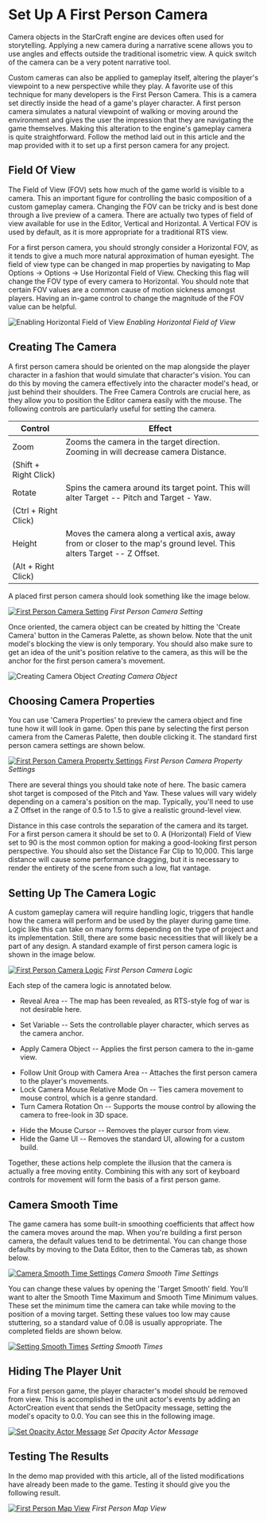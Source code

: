 # Set Up A First Person Camera

Camera objects in the StarCraft engine are devices often used for storytelling. Applying a new camera during a narrative scene allows you to use angles and effects outside the traditional isometric view. A quick switch of the camera can be a very potent narrative tool.

Custom cameras can also be applied to gameplay itself, altering the player's viewpoint to a new perspective while they play. A favorite use of this technique for many developers is the First Person Camera. This is a camera set directly inside the head of a game's player character. A first person camera simulates a natural viewpoint of walking or moving around the environment and gives the user the impression that they are navigating the game themselves. Making this alteration to the engine's gameplay camera is quite straightforward. Follow the method laid out in this article and the map provided with it to set up a first person camera for any project.

## Field Of View

The Field of View (FOV) sets how much of the game world is visible to a camera. This an important figure for controlling the basic composition of a custom gameplay camera. Changing the FOV can be tricky and is best done through a live preview of a camera. There are actually two types of field of view available for use in the Editor, Vertical and Horizontal. A Vertical FOV is used by default, as it is more appropriate for a traditional RTS view.

For a first person camera, you should strongly consider a Horizontal FOV, as it tends to give a much more natural approximation of human eyesight. The field of view type can be changed in map properties by navigating to Map Options -\> Options -\> Use Horizontal Field of View. Checking this flag will change the FOV type of every camera to Horizontal. You should note that certain FOV values are a common cause of motion sickness amongst players. Having an in-game control to change the magnitude of the FOV value can be helpful.

![Enabling Horizontal Field of View](./resources/089_Set_Up_a_First_Person_Camera5.png)
*Enabling Horizontal Field of View*

## Creating The Camera

A first person camera should be oriented on the map alongside the player character in a fashion that would simulate that character's vision. You can do this by moving the camera effectively into the character model's head, or just behind their shoulders. The Free Camera Controls are crucial here, as they allow you to position the Editor camera easily with the mouse. The following controls are particularly useful for setting the camera.

| Control               | Effect                                                                                                                 |
| --------------------- | ---------------------------------------------------------------------------------------------------------------------- |
| Zoom                  | Zooms the camera in the target direction. Zooming in will decrease camera Distance.                                    |
| (Shift + Right Click) |                                                                                                                        |
| Rotate                | Spins the camera around its target point. This will alter Target -- Pitch and Target - Yaw.                            |
| (Ctrl + Right Click)  |                                                                                                                        |
| Height                | Moves the camera along a vertical axis, away from or closer to the map's ground level. This alters Target -- Z Offset. |
| (Alt + Right Click)   |                                                                                                                        |

A placed first person camera should look something like the image below.

[![First Person Camera Setting](./resources/089_Set_Up_a_First_Person_Camera6.png)](./resources/089_Set_Up_a_First_Person_Camera6.png)
*First Person Camera Setting*

Once oriented, the camera object can be created by hitting the 'Create Camera' button in the Cameras Palette, as shown below. Note that the unit model's blocking the view is only temporary. You should also make sure to get an idea of the unit's position relative to the camera, as this will be the anchor for the first person camera's movement.

![Creating Camera Object](./resources/089_Set_Up_a_First_Person_Camera7.png)
*Creating Camera Object*

## Choosing Camera Properties

You can use 'Camera Properties' to preview the camera object and fine tune how it will look in game. Open this pane by selecting the first person camera from the Cameras Palette, then double clicking it. The standard first person camera settings are shown below.

[![First Person Camera Property Settings](./resources/089_Set_Up_a_First_Person_Camera8.png)](./resources/089_Set_Up_a_First_Person_Camera8.png)
*First Person Camera Property Settings*

There are several things you should take note of here. The basic camera shot target is composed of the Pitch and Yaw. These values will vary widely depending on a camera's position on the map. Typically, you'll need to use a Z Offset in the range of 0.5 to 1.5 to give a realistic ground-level view.

Distance in this case controls the separation of the camera and its target. For a first person camera it should be set to 0. A (Horizontal) Field of View set to 90 is the most common option for making a good-looking first person perspective. You should also set the Distance Far Clip to 10,000. This large distance will cause some performance dragging, but it is necessary to render the entirety of the scene from such a low, flat vantage.

## Setting Up The Camera Logic

A custom gameplay camera will require handling logic, triggers that handle how the camera will perform and be used by the player during game time. Logic like this can take on many forms depending on the type of project and its implementation. Still, there are some basic necessities that will likely be a part of any design. A standard example of first person camera logic is shown in the image below.

[![First Person Camera Logic](./resources/089_Set_Up_a_First_Person_Camera9.png)](./resources/089_Set_Up_a_First_Person_Camera9.png)
*First Person Camera Logic*

Each step of the camera logic is annotated below.

  - Reveal Area -- The map has been revealed, as RTS-style fog of war is not desirable here.

<!-- -->

  - Set Variable -- Sets the controllable player character, which serves as the camera anchor.

<!-- -->

  - Apply Camera Object -- Applies the first person camera to the in-game view.

<!-- -->

  - Follow Unit Group with Camera Area -- Attaches the first person camera to the player's movements.
  - Lock Camera Mouse Relative Mode On -- Ties camera movement to mouse control, which is a genre standard.
  - Turn Camera Rotation On -- Supports the mouse control by allowing the camera to free-look in 3D space.

<!-- -->

  - Hide the Mouse Cursor -- Removes the player cursor from view.
  - Hide the Game UI -- Removes the standard UI, allowing for a custom build.

Together, these actions help complete the illusion that the camera is actually a free moving entity. Combining this with any sort of keyboard controls for movement will form the basis of a first person game.

## Camera Smooth Time

The game camera has some built-in smoothing coefficients that affect how the camera moves around the map. When you're building a first person camera, the default values tend to be detrimental. You can change those defaults by moving to the Data Editor, then to the Cameras tab, as shown below.

[![Camera Smooth Time Settings](./resources/089_Set_Up_a_First_Person_Camera10.png)](./resources/089_Set_Up_a_First_Person_Camera10.png)
*Camera Smooth Time Settings*

You can change these values by opening the 'Target Smooth' field. You'll want to alter the Smooth Time Maximum and Smooth Time Minimum values. These set the minimum time the camera can take while moving to the position of a moving target. Setting these values too low may cause stuttering, so a standard value of 0.08 is usually appropriate. The completed fields are shown below.

[![Setting Smooth Times](./resources/089_Set_Up_a_First_Person_Camera11.png)](./resources/089_Set_Up_a_First_Person_Camera11.png)
*Setting Smooth Times*

## Hiding The Player Unit

For a first person game, the player character's model should be removed from view. This is accomplished in the unit actor's events by adding an ActorCreation event that sends the SetOpacity message, setting the model's opacity to 0.0. You can see this in the following image.

[![Set Opacity Actor Message](./resources/089_Set_Up_a_First_Person_Camera12.png)](./resources/089_Set_Up_a_First_Person_Camera12.png)
*Set Opacity Actor Message*

## Testing The Results

In the demo map provided with this article, all of the listed modifications have already been made to the game. Testing it should give you the following result.

[![First Person Map View](./resources/089_Set_Up_a_First_Person_Camera13.png)](./resources/089_Set_Up_a_First_Person_Camera13.png)
*First Person Map View*
